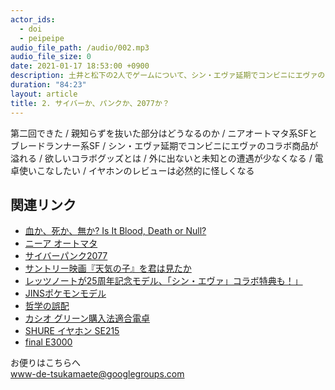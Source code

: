 ```yaml
---
actor_ids:
  - doi
  - peipeipe
audio_file_path: /audio/002.mp3
audio_file_size: 0
date: 2021-01-17 18:53:00 +0900
description: 土井と松下の2人でゲームについて、シン・エヴァ延期でコンビニにエヴァのコラボ商品が溢れることについて話しました。
duration: "84:23"
layout: article
title: 2. サイバーか、パンクか、2077か？
---
```

第二回できた / 親知らずを抜いた部分はどうなるのか / ニアオートマタ系SFとブレードランナー系SF / シン・エヴァ延期でコンビニにエヴァのコラボ商品が溢れる / 欲しいコラボグッズとは / 外に出ないと未知との遭遇が少なくなる / 電卓使いこなしたい / イヤホンのレビューは必然的に怪しくなる
## 関連リンク
- [血か、死か、無か? Is It Blood, Death or Null?](https://bookclub.kodansha.co.jp/buy?item=0000212990)
- [ニーア オートマタ](https://www.jp.square-enix.com/nierautomata/)
- [サイバーパンク2077](https://www.spike-chunsoft.co.jp/cyberpunk2077/)
- [サントリー映画『天気の子』を君は見たか](https://note.com/ggkiev/n/nd2cd7a4f7241)
- [レッツノートが25周年記念モデル、「シン・エヴァ」コラボ特典も！」](https://news.mynavi.jp/article/20210113-1640287/)
- [JINSポケモンモデル](https://www.jins.com/jp/collabo/pokemon/)
- [哲学の誤配](https://www.amazon.co.jp/dp/B088QZDG2V)
- [カシオ グリーン購入法適合電卓](https://www.amazon.co.jp/dp/B000UZRNJG)
- [SHURE イヤホン SE215](https://www.amazon.co.jp/dp/B00A16BT4E)
- [final E3000](https://www.amazon.co.jp/dp/B071FB3PNM)

お便りはこちらへ<br/>
www-de-tsukamaete@googlegroups.com
